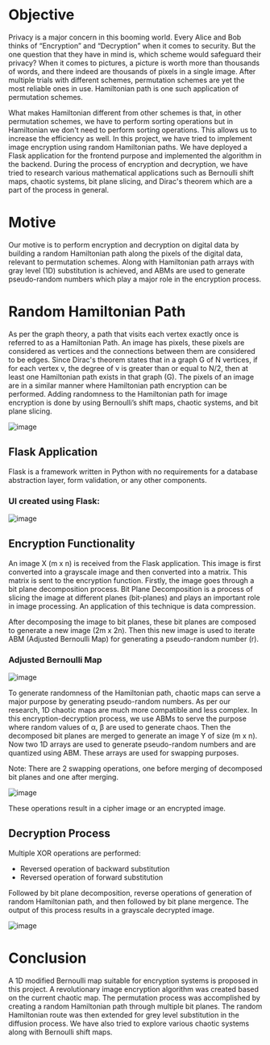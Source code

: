 # Objective

Privacy is a major concern in this booming world. Every Alice and Bob thinks of “Encryption” and “Decryption” when it comes to security. But the one question that they have in mind is, which scheme would safeguard their privacy? When it comes to pictures, a picture is worth more than thousands of words, and there indeed are thousands of pixels in a single image. After multiple trials with different schemes, permutation schemes are yet the most reliable ones in use. Hamiltonian path is one such application of permutation schemes.

What makes Hamiltonian different from other schemes is that, in other permutation schemes, we have to perform sorting operations but in Hamiltonian we don't need to perform sorting operations. This allows us to increase the efficiency as well. In this project, we have tried to implement image encryption using random Hamiltonian paths. We have deployed a Flask application for the frontend purpose and implemented the algorithm in the backend. During the process of encryption and decryption, we have tried to research various mathematical applications such as Bernoulli shift maps, chaotic systems, bit plane slicing, and Dirac's theorem which are a part of the process in general.

# Motive

Our motive is to perform encryption and decryption on digital data by building a random Hamiltonian path along the pixels of the digital data, relevant to permutation schemes. Along with Hamiltonian path arrays with gray level (1D) substitution is achieved, and ABMs are used to generate pseudo-random numbers which play a major role in the encryption process.

# Random Hamiltonian Path

As per the graph theory, a path that visits each vertex exactly once is referred to as a Hamiltonian Path. An image has pixels, these pixels are considered as vertices and the connections between them are considered to be edges. Since Dirac's theorem states that in a graph G of N vertices, if for each vertex v, the degree of v is greater than or equal to N/2, then at least one Hamiltonian path exists in that graph (G). The pixels of an image are in a similar manner where Hamiltonian path encryption can be performed. Adding randomness to the Hamiltonian path for image encryption is done by using Bernoulli’s shift maps, chaotic systems, and bit plane slicing.

![image](https://github.com/user-attachments/assets/47264722-0a56-419d-8335-b63764d37999)


## Flask Application

Flask is a framework written in Python with no requirements for a database abstraction layer, form validation, or any other components.

### UI created using Flask:

![image](https://github.com/user-attachments/assets/7740e83c-a2f0-4631-a90d-314ec888e009)


## Encryption Functionality

An image X (m x n) is received from the Flask application. This image is first converted into a grayscale image and then converted into a matrix. This matrix is sent to the encryption function. Firstly, the image goes through a bit plane decomposition process. Bit Plane Decomposition is a process of slicing the image at different planes (bit-planes) and plays an important role in image processing. An application of this technique is data compression.

After decomposing the image to bit planes, these bit planes are composed to generate a new image (2m x 2n). Then this new image is used to iterate ABM (Adjusted Bernoulli Map) for generating a pseudo-random number (r).

### Adjusted Bernoulli Map

![image](https://github.com/user-attachments/assets/2c1d4903-db6b-4495-b6e2-d49dd9e82b4a)


To generate randomness of the Hamiltonian path, chaotic maps can serve a major purpose by generating pseudo-random numbers. As per our research, 1D chaotic maps are much more compatible and less complex. In this encryption-decryption process, we use ABMs to serve the purpose where random values of α, β are used to generate chaos. Then the decomposed bit planes are merged to generate an image Y of size (m x n). Now two 1D arrays are used to generate pseudo-random numbers and are quantized using ABM. These arrays are used for swapping purposes.

Note: There are 2 swapping operations, one before merging of decomposed bit planes and one after merging.

![image](https://github.com/user-attachments/assets/192d8d5c-f44d-4afa-8640-c73ffd18b809)


These operations result in a cipher image or an encrypted image.

## Decryption Process

Multiple XOR operations are performed:
- Reversed operation of backward substitution
- Reversed operation of forward substitution

Followed by bit plane decomposition, reverse operations of generation of random Hamiltonian path, and then followed by bit plane mergence. The output of this process results in a grayscale decrypted image.

![image](https://github.com/user-attachments/assets/1e503c54-9081-4539-95a9-8ab675e17a76)

# Conclusion

A 1D modified Bernoulli map suitable for encryption systems is proposed in this project. A revolutionary image encryption algorithm was created based on the current chaotic map. The permutation process was accomplished by creating a random Hamiltonian path through multiple bit planes. The random Hamiltonian route was then extended for grey level substitution in the diffusion process. We have also tried to explore various chaotic systems along with Bernoulli shift maps.


